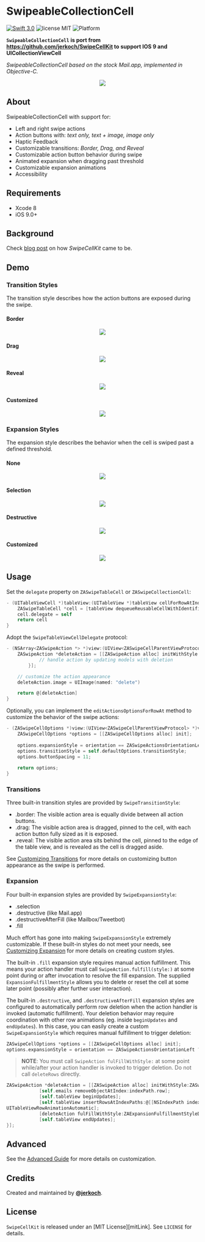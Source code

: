 # SwipeableCollectionCell

[![Swift 3.0](https://img.shields.io/badge/Swift-3.0-orange.svg?style=flat)](https://developer.apple.com/swift/)
![license MIT](https://img.shields.io/cocoapods/l/SwipeCellKit.svg)
![Platform](https://img.shields.io/cocoapods/p/SwipeCellKit.svg)

**`SwipeableCollectionCell` is port from https://github.com/jerkoch/SwipeCellKit to support IOS 9 and UICollectionViewCell**

*SwipeableCollectionCell based on the stock Mail.app, implemented in Objective-C.*

<p align="center"><img src="https://raw.githubusercontent.com/jerkoch/SwipeCellKit/develop/Screenshots/Hero.gif" /></p>

## About

SwipeableCollectionCell with support for:

* Left and right swipe actions
* Action buttons with: *text only, text + image, image only*
* Haptic Feedback
* Customizable transitions: *Border, Drag, and Reveal*
* Customizable action button behavior during swipe
* Animated expansion when dragging past threshold
* Customizable expansion animations
* Accessibility

## Requirements

* Xcode 8
* iOS 9.0+

## Background

Check [blog post](https://jerkoch.com/2017/02/07/swiper-no-swiping.html) on how *SwipeCellKit* came to be.

## Demo

### Transition Styles

The transition style describes how the action buttons are exposed during the swipe.

#### Border 

<p align="center"><img src="https://raw.githubusercontent.com/jerkoch/SwipeCellKit/develop/Screenshots/Transition-Border.gif" /></p>

#### Drag 

<p align="center"><img src="https://raw.githubusercontent.com/jerkoch/SwipeCellKit/develop/Screenshots/Transition-Drag.gif" /></p>

#### Reveal 

<p align="center"><img src="https://raw.githubusercontent.com/jerkoch/SwipeCellKit/develop/Screenshots/Transition-Reveal.gif" /></p>

#### Customized

<p align="center"><img src="https://raw.githubusercontent.com/jerkoch/SwipeCellKit/develop/Screenshots/Transition-Delegate.gif" /></p>

### Expansion Styles

The expansion style describes the behavior when the cell is swiped past a defined threshold.

#### None

<p align="center"><img src="https://raw.githubusercontent.com/jerkoch/SwipeCellKit/develop/Screenshots/Expansion-None.gif" /></p>

#### Selection

<p align="center"><img src="https://raw.githubusercontent.com/jerkoch/SwipeCellKit/develop/Screenshots/Expansion-Selection.gif" /></p>

#### Destructive

<p align="center"><img src="https://raw.githubusercontent.com/jerkoch/SwipeCellKit/develop/Screenshots/Expansion-Destructive.gif" /></p>

#### Customized

<p align="center"><img src="https://raw.githubusercontent.com/jerkoch/SwipeCellKit/develop/Screenshots/Expansion-Delegate.gif" /></p>

## Usage

Set the `delegate` property on `ZASwipeTableCell` or `ZASwipeCollectionCell`:

```objective-c
- (UITableViewCell *)tableView:(UITableView *)tableView cellForRowAtIndexPath:(NSIndexPath *)indexPath {
    ZASwipeTableCell *cell = [tableView dequeueReusableCellWithIdentifier:@"cell" forIndexPath:indexPath];
    cell.delegate = self
    return cell
}
```

Adopt the `SwipeTableViewCellDelegate` protocol:

```objective-c
- (NSArray<ZASwipeAction *> *)view:(UIView<ZASwipeCellParentViewProtocol> *)view editActionsForRowAtIndexPath:(NSIndexPath *)indexPath forOrientation:(ZASwipeActionsOrientation)orientation {
    ZASwipeAction *deleteAction = [[ZASwipeAction alloc] initWithStyle:ZASwipeActionStyleDestructive title:nil handler:^(ZASwipeAction *action, NSIndexPath *indexPath) {
            // handle action by updating models with deletion
        }];

    // customize the action appearance
    deleteAction.image = UIImage(named: "delete")

    return @[deleteAction]
}
```

Optionally, you can implement the `editActionsOptionsForRowAt` method to customize the behavior of the swipe actions:

```objective-c  
- (ZASwipeCellOptions *)view:(UIView<ZASwipeCellParentViewProtocol> *)view editActionsOptionsForRowAtIndexPath:(NSIndexPath *)indexPath forOrientation:(ZASwipeActionsOrientation)orientation {
    ZASwipeCellOptions *options = [[ZASwipeCellOptions alloc] init];
    
    options.expansionStyle = orientation == ZASwipeActionsOrientationLeft ? [ZASwipeExpansionStyle selection] : [ZASwipeExpansionStyle destructive];
    options.transitionStyle = self.defaultOptions.transitionStyle;
    options.buttonSpacing = 11;
    
    return options;
}

```
### Transitions

Three built-in transition styles are provided by `SwipeTransitionStyle`:  

* .border: The visible action area is equally divide between all action buttons.
* .drag: The visible action area is dragged, pinned to the cell, with each action button fully sized as it is exposed.
* .reveal: The visible action area sits behind the cell, pinned to the edge of the table view, and is revealed as the cell is dragged aside.

See [Customizing Transitions](https://github.com/jerkoch/SwipeCellKit/blob/develop/Guides/Advanced.md) for more details on customizing button appearance as the swipe is performed.

### Expansion

Four built-in expansion styles are provided by `SwipeExpansionStyle`:  

* .selection
* .destructive (like Mail.app)
* .destructiveAfterFill (like Mailbox/Tweetbot)
* .fill

Much effort has gone into making `SwipeExpansionStyle` extremely customizable. If these built-in styles do not meet your needs, see [Customizing Expansion](https://github.com/jerkoch/SwipeCellKit/blob/develop/Guides/Advanced.md) for more details on creating custom styles.

The built-in `.fill` expansion style requires manual action fulfillment. This means your action handler must call `SwipeAction.fulfill(style:)` at some point during or after invocation to resolve the fill expansion. The supplied `ExpansionFulfillmentStyle` allows you to delete or reset the cell at some later point (possibly after further user interaction).

The built-in `.destructive`, and `.destructiveAfterFill` expansion styles are configured to automatically perform row deletion when the action handler is invoked (automatic fulfillment).  Your deletion behavior may require coordination with other row animations (eg. inside `beginUpdates` and `endUpdates`). In this case, you can easily create a custom `SwipeExpansionStyle` which requires manual fulfillment to trigger deletion:

```objective-c
ZASwipeCellOptions *options = [[ZASwipeCellOptions alloc] init];
options.expansionStyle = orientation == ZASwipeActionsOrientationLeft ? [ZASwipeExpansionStyle selection] : [ZASwipeExpansionStyle destructive];
```

> **NOTE**: You must call `SwipeAction fulFillWithStyle:` at some point while/after your action handler is invoked to trigger deletion. Do not call `deleteRows` directly.

```objective-c
ZASwipeAction *deleteAction = [[ZASwipeAction alloc] initWithStyle:ZASwipeActionStyleDestructive title:nil handler:^(ZASwipeAction *action, NSIndexPath *indexPath) {
            [self.emails removeObjectAtIndex:indexPath.row];
            [self.tableView beginUpdates];
            [self.tableView insertRowsAtIndexPaths:@[[NSIndexPath indexPathForRow:0 inSection: 1]] withRowAnimation:
UITableViewRowAnimationAutomatic];
            [deleteAction fulFillWithStyle:ZAExpansionFulfillmentStyleDelete];
            [self.tableView endUpdates];
}];
```

## Advanced 

See the [Advanced Guide](https://github.com/jerkoch/SwipeCellKit/blob/develop/Guides/Advanced.md) for more details on customization.

## Credits

Created and maintained by [**@jerkoch**](https://twitter.com/jerkoch).

## License

`SwipeCellKit` is released under an [MIT License][mitLink]. See `LICENSE` for details.

